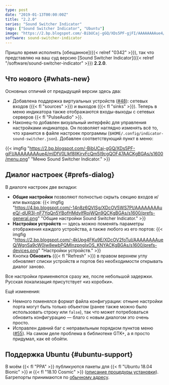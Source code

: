 ```yaml
---
type: post
date: "2019-01-13T00:00:00Z"
title: "2.2.0"
series: "Sound Switcher Indicator"
tags: ["Sound Switcher Indicator", "Ubuntu"]
image: "https://2.bp.blogspot.com/-BibUCaj-gGQ/XDs5PF-gjFI/AAAAAAAAue4/mIDfV0Llkf8llKjrvFcQm5I9cgQOF47AACKgBGAs/s1600/menu.png"
software: sound-switcher-indicator
---
```


Пришло время исполнять [обещанное]({{< relref "0342" >}}), так что представляю на ваш суд версию [Sound Switcher Indicator]({{< relref "/software/sound-switcher-indicator" >}}) **2.2.0**.

## Что нового {#whats-new}

Основных отличий от предыдущей версии здесь два:

<!--more-->

* Добавлена поддержка виртуальных устройств ([#48](https://github.com/yktoo/indicator-sound-switcher/issues/48)): сетевых входов ({{< fl "sources" >}}) и выходов ({{< fl "sinks" >}}). Теперь в меню индикатора также отображаются входы-выходы с сетевых серверов {{< fl "PulseAudio" >}}.
* Наконец-то добавлен визуальный интерфейс для управления настройками индикатора. Он позволяет наглядно изменять всё то, что хранится в файле настроек программы (`$HOME/.config/indicator-sound-switcher.json`). Добавлен соответствующий пункт в меню:

{{< imgfig "https://2.bp.blogspot.com/-BibUCaj-gGQ/XDs5PF-gjFI/AAAAAAAAue4/mIDfV0Llkf8llKjrvFcQm5I9cgQOF47AACKgBGAs/s1600/menu.png" "Меню Sound Switcher Indicator." >}}

## Диалог настроек {#prefs-dialog}

В диалоге настроек две вкладки:

* **Общие настройки** позволяют полностью скрыть секцию входов и/или выходов:
{{< imgfig "https://4.bp.blogspot.com/-14n8z6QVISg/XDcOV5WS7PI/AAAAAAAAueQ/-dUR3l-nF7YqQn5YBofHMdyIfRojWQn9QCKgBGAs/s1600/prefs-general.png" "Общие настройки Sound Switcher Indicator." >}}
* **Настройки устройств** — здесь можно поменять параметры отображения каждого устройства, а также любого из его портов:
{{< imgfig "https://2.bp.blogspot.com/-4kUpg4FKu9E/XDcOV2foTuI/AAAAAAAAueQ/WgnSa9cW0jw8ewbPQMlnzpngIxOS_KNYACKgBGAs/s1600/prefs-devices.png" "Настройки устройств." >}}
* Кнопка **Обновить** ({{< fl "Refresh" >}}) в правом верхнем углу обновляет списки устройств и портов без необходимости открывать диалог заново.

Все настройки применяются сразу же, после небольшой задержки. Русская локализация присутствует «из коробки».

Ещё изменения:

* Немного поменялся формат файла конфигурации: отныне настройки порта могут быть только объектом (ранее также можно было использовать строку или `false`), так что может потребоваться обновить конфигурацию — благо с новым диалогом это очень просто.
* Исправлен давний баг с неправильным порядком пунктов меню ([#55](https://github.com/yktoo/indicator-sound-switcher/issues/55)). На самом деле проблема в библиотеке GTK+, а я просто придумал, как её обойти.

## Поддержка Ubuntu {#ubuntu-support}

В моём {{< fl "PPA" >}} публикуются пакеты для {{< fl "Ubuntu 18.04 Bionic" >}} и {{< fl "18.10 Cosmic" >}} ([описание процедуры установки](https://github.com/yktoo/indicator-sound-switcher/blob/master/doc/install.md)). Багрепорты принимаются по [обычному адресу](https://github.com/yktoo/indicator-sound-switcher/issues/).
